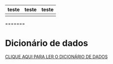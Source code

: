 |teste|teste|teste|
|----|-------|----|
||||
=======
# Dicionário de dados

[CLIQUE AQUI PARA LER O DICIONÁRIO DE DADOS](./dicionario-de-dados.pdf) 

